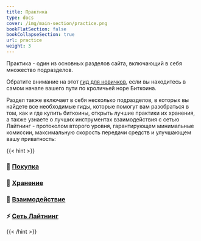 ```yaml
---
title: Практика
type: docs
cover: /img/main-section/practice.png
bookFlatSection: false
bookCollapseSection: true
url: practice
weight: 3
---
```



Практика - один из основных разделов сайта, включающий в себя множество подразделов.

Обратите внимание на этот [гид для новичков](/practice/guide), если вы находитесь в самом начале вашего пути по кроличьей норе Биткоина.

Раздел также включает в себя несколько подразделов, в которых вы найдете все необходимые гиды, которые помогут вам разобраться в том, как и где купить биткоины, открыть лучшие практики их хранения, а также узнаете о лучших инструментах взаимодействия с сетью Лайтнинг - протоколом второго уровня, гарантирующем минимальные комиссии, максимальную скорость передачи средств и улучшающем вашу приватность:

{{< hint >}}
### 👛 [Покупка](/practice/buy/)

### 🔐 [Хранение](/practice/hodl/)

### 🤝 [Взаимодействие](/practice/interact)

### ⚡️ [Сеть Лайтнинг](/practice/lightning/)
{{< /hint >}}